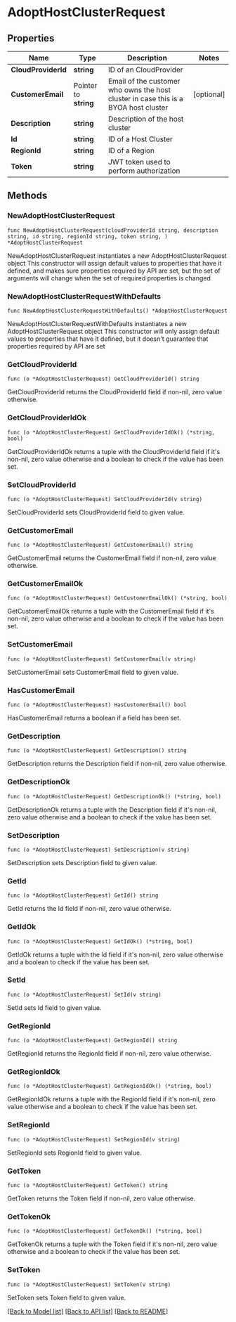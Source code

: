 # AdoptHostClusterRequest

## Properties

Name | Type | Description | Notes
------------ | ------------- | ------------- | -------------
**CloudProviderId** | **string** | ID of an CloudProvider | 
**CustomerEmail** | Pointer to **string** | Email of the customer who owns the host cluster in case this is a BYOA host cluster | [optional] 
**Description** | **string** | Description of the host cluster | 
**Id** | **string** | ID of a Host Cluster | 
**RegionId** | **string** | ID of a Region | 
**Token** | **string** | JWT token used to perform authorization | 

## Methods

### NewAdoptHostClusterRequest

`func NewAdoptHostClusterRequest(cloudProviderId string, description string, id string, regionId string, token string, ) *AdoptHostClusterRequest`

NewAdoptHostClusterRequest instantiates a new AdoptHostClusterRequest object
This constructor will assign default values to properties that have it defined,
and makes sure properties required by API are set, but the set of arguments
will change when the set of required properties is changed

### NewAdoptHostClusterRequestWithDefaults

`func NewAdoptHostClusterRequestWithDefaults() *AdoptHostClusterRequest`

NewAdoptHostClusterRequestWithDefaults instantiates a new AdoptHostClusterRequest object
This constructor will only assign default values to properties that have it defined,
but it doesn't guarantee that properties required by API are set

### GetCloudProviderId

`func (o *AdoptHostClusterRequest) GetCloudProviderId() string`

GetCloudProviderId returns the CloudProviderId field if non-nil, zero value otherwise.

### GetCloudProviderIdOk

`func (o *AdoptHostClusterRequest) GetCloudProviderIdOk() (*string, bool)`

GetCloudProviderIdOk returns a tuple with the CloudProviderId field if it's non-nil, zero value otherwise
and a boolean to check if the value has been set.

### SetCloudProviderId

`func (o *AdoptHostClusterRequest) SetCloudProviderId(v string)`

SetCloudProviderId sets CloudProviderId field to given value.


### GetCustomerEmail

`func (o *AdoptHostClusterRequest) GetCustomerEmail() string`

GetCustomerEmail returns the CustomerEmail field if non-nil, zero value otherwise.

### GetCustomerEmailOk

`func (o *AdoptHostClusterRequest) GetCustomerEmailOk() (*string, bool)`

GetCustomerEmailOk returns a tuple with the CustomerEmail field if it's non-nil, zero value otherwise
and a boolean to check if the value has been set.

### SetCustomerEmail

`func (o *AdoptHostClusterRequest) SetCustomerEmail(v string)`

SetCustomerEmail sets CustomerEmail field to given value.

### HasCustomerEmail

`func (o *AdoptHostClusterRequest) HasCustomerEmail() bool`

HasCustomerEmail returns a boolean if a field has been set.

### GetDescription

`func (o *AdoptHostClusterRequest) GetDescription() string`

GetDescription returns the Description field if non-nil, zero value otherwise.

### GetDescriptionOk

`func (o *AdoptHostClusterRequest) GetDescriptionOk() (*string, bool)`

GetDescriptionOk returns a tuple with the Description field if it's non-nil, zero value otherwise
and a boolean to check if the value has been set.

### SetDescription

`func (o *AdoptHostClusterRequest) SetDescription(v string)`

SetDescription sets Description field to given value.


### GetId

`func (o *AdoptHostClusterRequest) GetId() string`

GetId returns the Id field if non-nil, zero value otherwise.

### GetIdOk

`func (o *AdoptHostClusterRequest) GetIdOk() (*string, bool)`

GetIdOk returns a tuple with the Id field if it's non-nil, zero value otherwise
and a boolean to check if the value has been set.

### SetId

`func (o *AdoptHostClusterRequest) SetId(v string)`

SetId sets Id field to given value.


### GetRegionId

`func (o *AdoptHostClusterRequest) GetRegionId() string`

GetRegionId returns the RegionId field if non-nil, zero value otherwise.

### GetRegionIdOk

`func (o *AdoptHostClusterRequest) GetRegionIdOk() (*string, bool)`

GetRegionIdOk returns a tuple with the RegionId field if it's non-nil, zero value otherwise
and a boolean to check if the value has been set.

### SetRegionId

`func (o *AdoptHostClusterRequest) SetRegionId(v string)`

SetRegionId sets RegionId field to given value.


### GetToken

`func (o *AdoptHostClusterRequest) GetToken() string`

GetToken returns the Token field if non-nil, zero value otherwise.

### GetTokenOk

`func (o *AdoptHostClusterRequest) GetTokenOk() (*string, bool)`

GetTokenOk returns a tuple with the Token field if it's non-nil, zero value otherwise
and a boolean to check if the value has been set.

### SetToken

`func (o *AdoptHostClusterRequest) SetToken(v string)`

SetToken sets Token field to given value.



[[Back to Model list]](../README.md#documentation-for-models) [[Back to API list]](../README.md#documentation-for-api-endpoints) [[Back to README]](../README.md)


